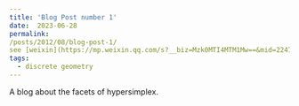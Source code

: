 ```yaml
---
title: 'Blog Post number 1'
date:  2023-06-28
permalink: 
/posts/2012/08/blog-post-1/
see [weixin](https://mp.weixin.qq.com/s?__biz=Mzk0MTI4MTM1Mw==&mid=2247483711&idx=1&sn=52d69cdb6d1e01406f0ecb9132e42a2e&chksm=c2d59819f5a2110f0f34d184c9500dad54116f0cb04dc67035f4a6189149b039c99dfed8b885&token=1965157877&lang=zh_CN#rd)
tags:
  - discrete geometry
---
```


A blog about the facets of hypersimplex.
